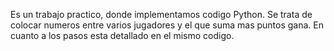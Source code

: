 Es un trabajo practico, donde implementamos codigo Python. Se trata de colocar numeros entre varios jugadores y el que suma mas puntos gana.
En cuanto a los pasos esta detallado en el mismo codigo.
